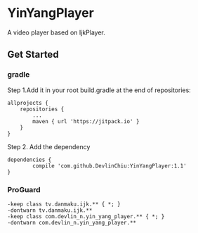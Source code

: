# YinYangPlayer
A video player based on IjkPlayer.

## Get Started

### gradle
Step 1.Add it in your root build.gradle at the end of repositories:

	allprojects {
		repositories {
			...
			maven { url 'https://jitpack.io' }
		}
	}
Step 2. Add the dependency

	dependencies {
	        compile 'com.github.DevlinChiu:YinYangPlayer:1.1'
	}
### ProGuard

	-keep class tv.danmaku.ijk.** { *; }
    -dontwarn tv.danmaku.ijk.**
    -keep class com.devlin_n.yin_yang_player.** { *; }
    -dontwarn com.devlin_n.yin_yang_player.**
